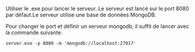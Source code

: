 Utiliser le .exe pour lancer le serveur. Le serveur est lancé sur le port 8080 par défaut.Le serveur utilise une base de données MongoDB.

Pour changer le port et définir un serveur mongodb, il suffit de lancer avec la commande suivante:
```
server.exe -p 8080 -m 'mongodb://localhost:27017'
```

